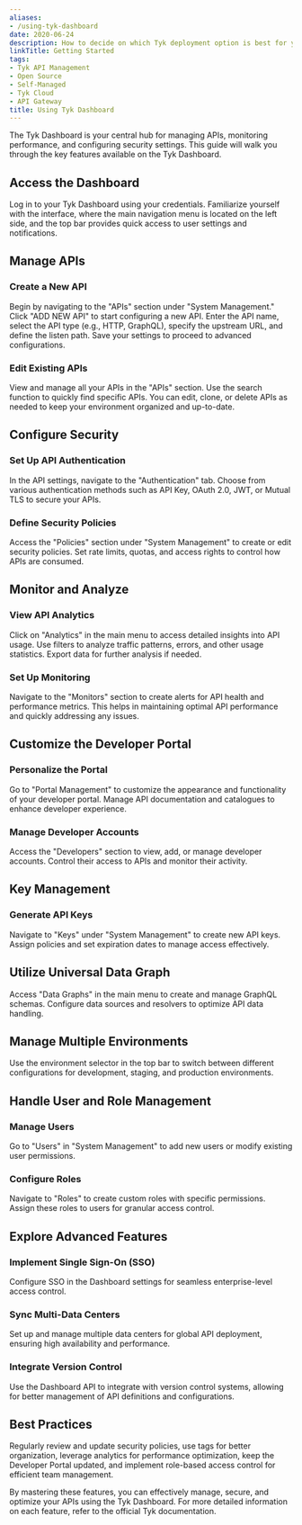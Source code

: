 ```yaml
---
aliases:
- /using-tyk-dashboard
date: 2020-06-24
description: How to decide on which Tyk deployment option is best for you
linkTitle: Getting Started
tags:
- Tyk API Management
- Open Source
- Self-Managed
- Tyk Cloud
- API Gateway
title: Using Tyk Dashboard
---
```


The Tyk Dashboard is your central hub for managing APIs, monitoring performance, and configuring security settings. This guide will walk you through the key features available on the Tyk Dashboard.

## Access the Dashboard

Log in to your Tyk Dashboard using your credentials. Familiarize yourself with the interface, where the main navigation menu is located on the left side, and the top bar provides quick access to user settings and notifications.

## Manage APIs

### Create a New API

Begin by navigating to the "APIs" section under "System Management." Click "ADD NEW API" to start configuring a new API. Enter the API name, select the API type (e.g., HTTP, GraphQL), specify the upstream URL, and define the listen path. Save your settings to proceed to advanced configurations.

### Edit Existing APIs

View and manage all your APIs in the "APIs" section. Use the search function to quickly find specific APIs. You can edit, clone, or delete APIs as needed to keep your environment organized and up-to-date.

## Configure Security

### Set Up API Authentication

In the API settings, navigate to the "Authentication" tab. Choose from various authentication methods such as API Key, OAuth 2.0, JWT, or Mutual TLS to secure your APIs.


### Define Security Policies

Access the "Policies" section under "System Management" to create or edit security policies. Set rate limits, quotas, and access rights to control how APIs are consumed.

## Monitor and Analyze

### View API Analytics

Click on "Analytics" in the main menu to access detailed insights into API usage. Use filters to analyze traffic patterns, errors, and other usage statistics. Export data for further analysis if needed.

### Set Up Monitoring

Navigate to the "Monitors" section to create alerts for API health and performance metrics. This helps in maintaining optimal API performance and quickly addressing any issues.

## Customize the Developer Portal

### Personalize the Portal

Go to "Portal Management" to customize the appearance and functionality of your developer portal. Manage API documentation and catalogues to enhance developer experience.

### Manage Developer Accounts

Access the "Developers" section to view, add, or manage developer accounts. Control their access to APIs and monitor their activity.

## Key Management

### Generate API Keys

Navigate to "Keys" under "System Management" to create new API keys. Assign policies and set expiration dates to manage access effectively.

## Utilize Universal Data Graph

Access "Data Graphs" in the main menu to create and manage GraphQL schemas. Configure data sources and resolvers to optimize API data handling.

## Manage Multiple Environments

Use the environment selector in the top bar to switch between different configurations for development, staging, and production environments.

## Handle User and Role Management

### Manage Users

Go to "Users" in "System Management" to add new users or modify existing user permissions.

### Configure Roles

Navigate to "Roles" to create custom roles with specific permissions. Assign these roles to users for granular access control.

## Explore Advanced Features

### Implement Single Sign-On (SSO)

Configure SSO in the Dashboard settings for seamless enterprise-level access control.

### Sync Multi-Data Centers

Set up and manage multiple data centers for global API deployment, ensuring high availability and performance.

### Integrate Version Control

Use the Dashboard API to integrate with version control systems, allowing for better management of API definitions and configurations.

## Best Practices

Regularly review and update security policies, use tags for better organization, leverage analytics for performance optimization, keep the Developer Portal updated, and implement role-based access control for efficient team management.

By mastering these features, you can effectively manage, secure, and optimize your APIs using the Tyk Dashboard. For more detailed information on each feature, refer to the official Tyk documentation.